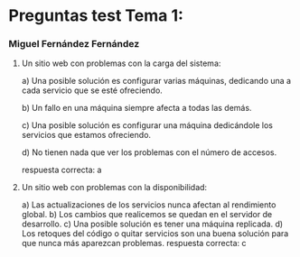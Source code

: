 # Preguntas test Tema 1: 
### Miguel Fernández Fernández

1. Un sitio web con problemas con la carga del sistema:

    a) Una posible solución es configurar varias máquinas, dedicando una a cada servicio que se esté ofreciendo.
    
    b) Un fallo en una máquina siempre afecta a todas las demás.
    
    c) Una posible solución es configurar una máquina dedicándole los servicios que estamos ofreciendo.
    
    d) No tienen nada que ver los problemas con el número de accesos.
    
    respuesta correcta: a


2. Un sitio web con problemas con la disponibilidad:

    a) Las actualizaciones de los servicios nunca afectan al rendimiento global.
    b) Los cambios que realicemos se quedan en el servidor de desarrollo.
    c) Una posible solución es tener una máquina replicada.
    d) Los retoques del código o quitar servicios son una buena solución para que nunca más aparezcan problemas.
    respuesta correcta: c

